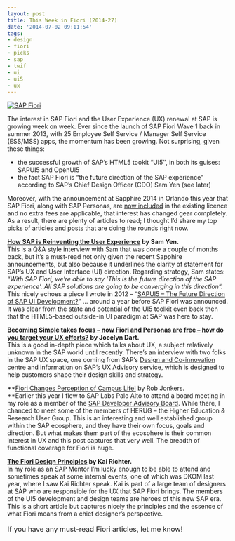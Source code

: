 ```yaml
---
layout: post
title: This Week in Fiori (2014-27)
date: '2014-07-02 09:11:54'
tags:
- design
- fiori
- picks
- sap
- twif
- ui
- ui5
- ux
---
```



[![SAP Fiori](http://pipetree.com/qmacro/blog/wp-content/uploads/2014/07/fiori.png)](http://pipetree.com/qmacro/blog/wp-content/uploads/2014/07/fiori.png)

The interest in SAP Fiori and the User Experience (UX) renewal at SAP is growing week on week. Ever since the launch of SAP Fiori Wave 1 back in summer 2013, with 25 Employee Self Service / Manager Self Service (ESS/MSS) apps, the momentum has been growing. Not surprising, given these things:

- the successful growth of SAP’s HTML5 tookit “UI5″, in both its guises: SAPUI5 and OpenUI5
- the fact SAP Fiori is “the future direction of the SAP experience” according to SAP’s Chief Design Officer (CDO) Sam Yen (see later)

Moreover, with the announcement at Sapphire 2014 in Orlando this year that SAP Fiori, along with SAP Personas, are [now included](http://www.news-sap.com/sapphire-now-sap-fiori-user-experience/) in the existing licence and no extra fees are applicable, that interest has changed gear completely. As a result, there are plenty of articles to read; I thought I’d share my top picks of articles and posts that are doing the rounds right now.

**[How SAP is Reinventing the User Experience](http://sapinsider.wispubs.com/Assets/Articles/2014/April/SPI-how-SAP-is-reinventing-the-user-experience) by Sam Yen.**  
 This is a Q&A style interview with Sam that was done a couple of months back, but it’s a must-read not only given the recent Sapphire announcements, but also because it underlines the clarity of statement for SAP’s UX and User Interface (UI) direction. Regarding strategy, Sam states: “*With SAP Fiori, we’re able to say ‘This is the future direction of the SAP experience’. All SAP solutions are going to be converging in this direction*“. This nicely echoes a piece I wrote in 2012 – “[SAPUI5 – The Future Direction of SAP UI Development?](http://uxcoxygen.com/news/sapui5-is-the-future-direction-for-sap-ui-development)” … around a year before SAP Fiori was announced. It was clear from the state and potential of the UI5 toolkit even back then that the HTML5-based outside-in UI paradigm at SAP was here to stay.

**[Becoming Simple takes focus – now Fiori and Personas are free – how do you target your UX efforts?](http://scn.sap.com/community/ui-technology/blog/2014/06/28/becoming-simple-takes-focus--now-fiori-personas-are-free--how-do-you-target-your-ux-efforts) by Jocelyn Dart.**  
 This is a good in-depth piece which talks about UX, a subject relatively unknown in the SAP world until recently. There’s an interview with two folks in the SAP UX space, one coming from SAP’s [Design and Co-innovation](http://design-co-innovation.tumblr.com/) centre and information on SAP’s UX Advisory service, which is designed to help customers shape their design skills and strategy.

**[Fiori Changes Perception of Campus Life!](http://scn.sap.com/community/higher-education-and-research/blog/2014/06/30/fiori-changes-perception-of-campus-life) by Rob Jonkers.  
**Earlier this year I flew to SAP Labs Palo Alto to attend a board meeting in my role as a member of the [SAP Developer Advisory Board](http://board.sapdevcenter.com/). While there, I chanced to meet some of the members of HERUG – the Higher Education & Research User Group. This is an interesting and well established group within the SAP ecosphere, and they have their own focus, goals and direction. But what makes them part of the ecosphere is their common interest in UX and this post captures that very well. The breadth of functional coverage for Fiori is huge.

**[The Fiori Design Principles](http://scn.sap.com/people/kai.richter/blog/2014/06/30/the-fiori-design-principles) by Kai Richter.**  
 In my role as an SAP Mentor I’m lucky enough to be able to attend and sometimes speak at some internal events, one of which was DKOM last year, where I saw Kai Richter speak. Kai is part of a large team of designers at SAP who are responsible for the UX that SAP Fiori brings. The members of the UI5 development and design teams are heroes of this new SAP era. This is a short article but captures nicely the principles and the essence of what Fiori means from a chief designer’s perspective.

<span style="line-height: 1.714285714; font-size: 1rem;">If you have any must-read Fiori articles, let me know! </span>


